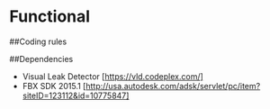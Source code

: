 Functional
==

##Coding rules

##Dependencies
* Visual Leak Detector [https://vld.codeplex.com/]
* FBX SDK 2015.1 [http://usa.autodesk.com/adsk/servlet/pc/item?siteID=123112&id=10775847]